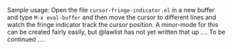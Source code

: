 Sample usage:  Open the file `cursor-fringe-indicator.el` in a new buffer and type `M-x eval-buffer` and then move the cursor to different lines and watch the fringe indicator track the cursor position.  A minor-mode for this can be created fairly easily, but @lawlist has not yet written that up ....  To be continued ....